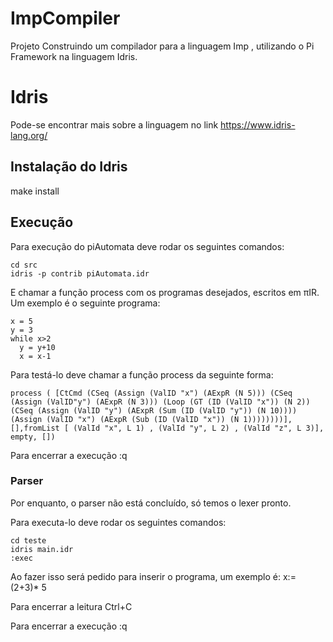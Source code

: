 # ImpCompiler

Projeto Construindo um compilador para a linguagem Imp , utilizando o Pi Framework na linguagem Idris.

# Idris
Pode-se encontrar mais sobre a linguagem no link https://www.idris-lang.org/

## Instalação do Idris
make install

## Execução
Para execução do piAutomata deve rodar os seguintes comandos:
```
cd src
idris -p contrib piAutomata.idr
```

E chamar a função process com os programas desejados, escritos em πIR. Um exemplo é o seguinte programa:
```
x = 5
y = 3
while x>2
  y = y+10
  x = x-1
  ```

Para testá-lo deve chamar a função process da seguinte forma:
```
process ( [CtCmd (CSeq (Assign (ValID "x") (AExpR (N 5))) (CSeq (Assign (ValID"y") (AExpR (N 3))) (Loop (GT (ID (ValID "x")) (N 2)) (CSeq (Assign (ValID "y") (AExpR (Sum (ID (ValID "y")) (N 10)))) (Assign (ValID "x") (AExpR (Sub (ID (ValID "x")) (N 1))))))))],[],fromList [ (ValId "x", L 1) , (ValId "y", L 2) , (ValId "z", L 3)], empty, [])
```

Para encerrar a execução :q

### Parser
Por enquanto, o parser não está concluído, só temos o lexer pronto.

Para executa-lo deve rodar os seguintes comandos:

```
cd teste
idris main.idr
:exec
```

Ao fazer isso será pedido para inserir o programa, um exemplo é: x:= (2+3)* 5

Para encerrar a leitura Ctrl+C

Para encerrar a execução :q
